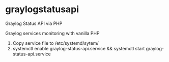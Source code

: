 # graylogstatusapi
Graylog Status API via PHP

Graylog services monitoring with vanilla PHP

1) Copy service file to /etc/systemd/sytem/
2) systemctl enable graylog-status-api.service && systemctl start graylog-status-api.service